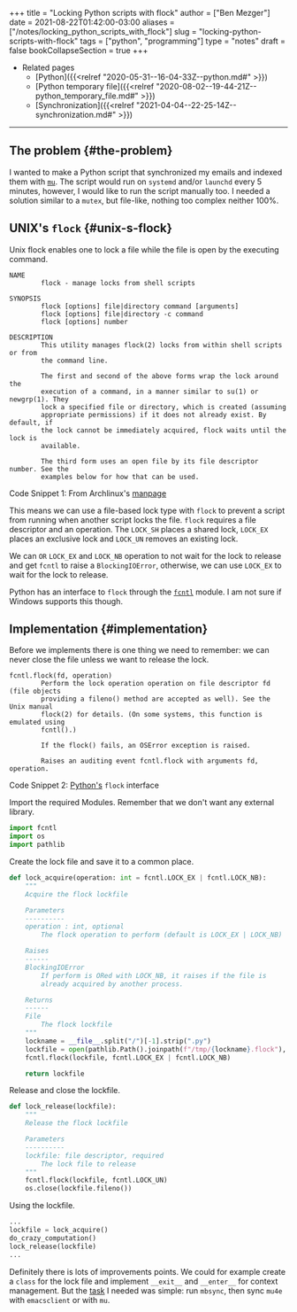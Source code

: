 +++
title = "Locking Python scripts with flock"
author = ["Ben Mezger"]
date = 2021-08-22T01:42:00-03:00
aliases = ["/notes/locking_python_scripts_with_flock"]
slug = "locking-python-scripts-with-flock"
tags = ["python", "programming"]
type = "notes"
draft = false
bookCollapseSection = true
+++

-   Related pages
    -   [Python]({{<relref "2020-05-31--16-04-33Z--python.md#" >}})
    -   [Python temporary file]({{<relref "2020-08-02--19-44-21Z--python_temporary_file.md#" >}})
    -   [Synchronization]({{<relref "2021-04-04--22-25-14Z--synchronization.md#" >}})

---


## The problem {#the-problem}

I wanted to make a Python script that synchronized my emails and indexed them
with [`mu`](https://www.djcbsoftware.nl/code/mu/mu4e.html). The script would run on `systemd` and/or `launchd` every 5 minutes,
however, I would like to run the script manually too. I needed a solution
similar to a `mutex`, but file-like, nothing too complex neither 100%.


## UNIX's `flock` {#unix-s-flock}

Unix flock enables one to lock a file while the file is open by the executing
command.

```plain
NAME
        flock - manage locks from shell scripts

SYNOPSIS
        flock [options] file|directory command [arguments]
        flock [options] file|directory -c command
        flock [options] number

DESCRIPTION
        This utility manages flock(2) locks from within shell scripts or from
        the command line.

        The first and second of the above forms wrap the lock around the
        execution of a command, in a manner similar to su(1) or newgrp(1). They
        lock a specified file or directory, which is created (assuming
        appropriate permissions) if it does not already exist. By default, if
        the lock cannot be immediately acquired, flock waits until the lock is
        available.

        The third form uses an open file by its file descriptor number. See the
        examples below for how that can be used.
```

<div class="src-block-caption">
  <span class="src-block-number">Code Snippet 1</span>:
  From Archlinux's <a href="https://man.archlinux.org/man/flock.1.en">manpage</a>
</div>

This means we can use a file-based lock type with `flock` to prevent a script from
running when another script locks the file. `flock` requires a file descriptor
and an operation. The `LOCK_SH` places a shared lock, `LOCK_EX` places an
exclusive lock and `LOCK_UN` removes an existing lock.

We can `OR` `LOCK_EX` and `LOCK_NB` operation to not wait for the lock to
release and get `fcntl` to raise a `BlockingIOError`, otherwise, we can use
`LOCK_EX` to wait for the lock to release.

Python has an interface to `flock` through the [`fcntl`](https://docs.python.org/3/library/fcntl.html) module. I am not sure if
Windows supports this though.


## Implementation {#implementation}

Before we implements there is one thing we need to remember: we can never close
the file unless we want to release the lock.

```text
fcntl.flock(fd, operation)
        Perform the lock operation operation on file descriptor fd (file objects
        providing a fileno() method are accepted as well). See the Unix manual
        flock(2) for details. (On some systems, this function is emulated using
        fcntl().)

        If the flock() fails, an OSError exception is raised.

        Raises an auditing event fcntl.flock with arguments fd, operation.
```

<div class="src-block-caption">
  <span class="src-block-number">Code Snippet 2</span>:
  <a href="https://docs.python.org/3/library/fcntl.html#fcntl.flock">Python's</a> <code>flock</code> interface
</div>

Import the required Modules. Remember that we don't want any external library.

```python
import fcntl
import os
import pathlib
```

Create the lock file and save it to a common place.

```python
def lock_acquire(operation: int = fcntl.LOCK_EX | fcntl.LOCK_NB):
    """
    Acquire the flock lockfile

    Parameters
    ----------
    operation : int, optional
        The flock operation to perform (default is LOCK_EX | LOCK_NB)

    Raises
    ------
    BlockingIOError
        If perform is ORed with LOCK_NB, it raises if the file is
        already acquired by another process.

    Returns
    ------
    File
        The flock lockfile
    """
    lockname = __file__.split("/")[-1].strip(".py")
    lockfile = open(pathlib.Path().joinpath(f"/tmp/{lockname}.flock"), "w")
    fcntl.flock(lockfile, fcntl.LOCK_EX | fcntl.LOCK_NB)

    return lockfile
```

Release and close the lockfile.

```python
def lock_release(lockfile):
    """
    Release the flock lockfile

    Parameters
    ----------
    lockfile: file descriptor, required
        The lock file to release
    """
    fcntl.flock(lockfile, fcntl.LOCK_UN)
    os.close(lockfile.fileno())
```

Using the lockfile.

```python
...
lockfile = lock_acquire()
do_crazy_computation()
lock_release(lockfile)
...
```

Definitely there is lots of improvements points. We could for example create a
`class` for the lock file and implement `__exit__` and `__enter__` for context
management. But the [task](https://github.com/benmezger/dotfiles/blob/main/dot%5Fbin/executable%5Fsyncmail.tmpl) I needed was simple: run `mbsync`, then sync `mu4e`
with `emacsclient` or with `mu`.